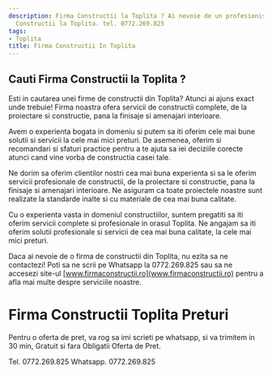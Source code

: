 ```yaml
---
description: Firma Constructii la Toplita ? Ai nevoie de un profesionist in Firma
  Constructii la Toplita. tel. 0772.269.825
tags:
- Toplita
title: Firma Constructii In Toplita
---
```



## Cauti Firma Constructii la Toplita ?

Esti in cautarea unei firme de constructii din Toplita? Atunci ai ajuns exact unde trebuie! Firma noastra ofera servicii de constructii complete, de la proiectare si constructie, pana la finisaje si amenajari interioare. 

Avem o experienta bogata in domeniu si putem sa iti oferim cele mai bune solutii si servicii la cele mai mici preturi. De asemenea, oferim si recomandari si sfaturi practice pentru a te ajuta sa iei deciziile corecte atunci cand vine vorba de constructia casei tale. 

Ne dorim sa oferim clientilor nostri cea mai buna experienta si sa le oferim servicii profesionale de constructii, de la proiectare si constructie, pana la finisaje si amenajari interioare. Ne asiguram ca toate proiectele noastre sunt realizate la standarde inalte si cu materiale de cea mai buna calitate. 

Cu o experienta vasta in domeniul constructiilor, suntem pregatiti sa iti oferim servicii complete si profesionale in orasul Toplita. Ne angajam sa iti oferim solutii profesionale si servicii de cea mai buna calitate, la cele mai mici preturi. 

Daca ai nevoie de o firma de constructii din Toplita, nu ezita sa ne contactezi! Poti sa ne scrii pe Whatsapp la 0772.269.825 sau sa ne accesezi site-ul [www.firmaconstructii.ro](www.firmaconstructii.ro) pentru a afla mai multe despre serviciile noastre.

# Firma Constructii Toplita Preturi
Pentru o oferta de pret, va rog sa imi scrieti pe whatsapp, si va trimitem in 30 min, Gratuit si fara Obligatii Oferta de Pret.

Tel. 0772.269.825
Whatsapp. 0772.269.825